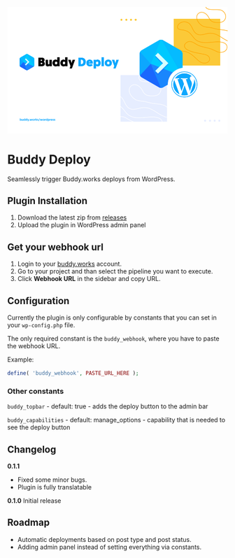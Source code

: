 ![](assets/images/cover.png)

# Buddy Deploy
Seamlessly trigger Buddy.works deploys from WordPress.

## Plugin Installation
1. Download the latest zip from [releases](https://github.com/palmiak/buddy_deploy/releases/)
2. Upload the plugin in WordPress admin panel

## Get your webhook url
1. Login to your [buddy.works](http://buddy.works) account.
2. Go to your project and than select the pipeline you want to execute.
3. Click **Webhook URL** in the sidebar and copy URL.

## Configuration
Currently the plugin is only configurable by constants that you can set in your `wp-config.php` file.

The only required constant is the `buddy_webhook`, where you have to paste the webhook URL.

Example:
```php
define( 'buddy_webhook', PASTE_URL_HERE );
```

### Other constants
`buddy_topbar` - default: true - adds the deploy button to the admin bar

`buddy_capabilities` - default: manage_options - capability that is needed to see the deploy button

## Changelog
**0.1.1**
- Fixed some minor bugs.
- Plugin is fully translatable

**0.1.0**
Initial release

## Roadmap
- Automatic deployments based on post type and post status.
- Adding admin panel instead of setting everything via constants.
